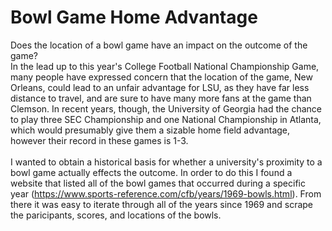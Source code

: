 # Bowl Game Home Advantage
Does the location of a bowl game have an impact on the outcome of the game?
\
In the lead up to this year's College Football National Championship Game, many people have expressed concern that the location of the game, New Orleans, could lead to an unfair advantage for LSU, as they have far less distance to travel, and are sure to have many more fans at the game than Clemson. In recent years, though, the University of Georgia had the chance to play three SEC Championship and one National Championship in Atlanta, which would presumably give them a sizable home field advantage, however their record in these games is 1-3. \
\
I wanted to obtain a historical basis for whether a university's proximity to a bowl game actually effects the outcome. In order to do this I found a website that listed all of the bowl games that occurred during a specific year (https://www.sports-reference.com/cfb/years/1969-bowls.html). From there it was easy to iterate through all of the years since 1969 and scrape the paricipants, scores, and locations of the bowls.
